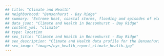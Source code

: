 ```yaml
---
## title: "Climate and Health"
## neighborhood: "Bensonhurst - Bay Ridge"
## summary: "Extreme heat, coastal storms, flooding and episodes of elevated ozone are climate-related hazards that may increase with climate change and have important public health impacts in New York City. Extreme weather can cause power outages, which also threaten public health. This report provides neighborhood indicators of climate-related hazards, vulnerability and health impacts."
## data_json: "Climate and Health in Bensonhurst - Bay Ridge"
## content_yml: "climate"
## type: location
## seo_title: "Climate and Health in Bensonhurst - Bay Ridge"
## seo_description: "Climate and Health data profile for the Bensonhurst - Bay Ridge neighborhood of NYC."
## seo_image: "images/nyc_health_report_climate_health.jpg"
---
```

